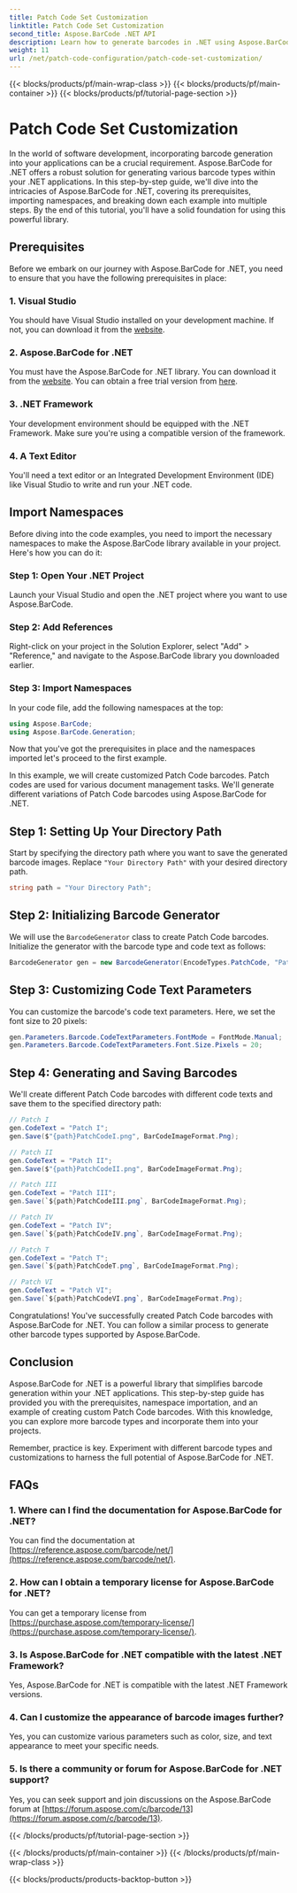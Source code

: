 ```yaml
---
title: Patch Code Set Customization
linktitle: Patch Code Set Customization
second_title: Aspose.BarCode .NET API
description: Learn how to generate barcodes in .NET using Aspose.BarCode. Customize and integrate barcodes into your applications effortlessly.
weight: 11
url: /net/patch-code-configuration/patch-code-set-customization/
---
```


{{< blocks/products/pf/main-wrap-class >}}
{{< blocks/products/pf/main-container >}}
{{< blocks/products/pf/tutorial-page-section >}}

# Patch Code Set Customization


In the world of software development, incorporating barcode generation into your applications can be a crucial requirement. Aspose.BarCode for .NET offers a robust solution for generating various barcode types within your .NET applications. In this step-by-step guide, we'll dive into the intricacies of Aspose.BarCode for .NET, covering its prerequisites, importing namespaces, and breaking down each example into multiple steps. By the end of this tutorial, you'll have a solid foundation for using this powerful library.

## Prerequisites

Before we embark on our journey with Aspose.BarCode for .NET, you need to ensure that you have the following prerequisites in place:

### 1. Visual Studio
You should have Visual Studio installed on your development machine. If not, you can download it from the [website](https://visualstudio.microsoft.com/).

### 2. Aspose.BarCode for .NET
You must have the Aspose.BarCode for .NET library. You can download it from the [website](https://releases.aspose.com/barcode/net/). You can obtain a free trial version from [here](https://releases.aspose.com/).

### 3. .NET Framework
Your development environment should be equipped with the .NET Framework. Make sure you're using a compatible version of the framework.

### 4. A Text Editor
You'll need a text editor or an Integrated Development Environment (IDE) like Visual Studio to write and run your .NET code.

## Import Namespaces

Before diving into the code examples, you need to import the necessary namespaces to make the Aspose.BarCode library available in your project. Here's how you can do it:

### Step 1: Open Your .NET Project
Launch your Visual Studio and open the .NET project where you want to use Aspose.BarCode.

### Step 2: Add References
Right-click on your project in the Solution Explorer, select "Add" > "Reference," and navigate to the Aspose.BarCode library you downloaded earlier.

### Step 3: Import Namespaces
In your code file, add the following namespaces at the top:

```csharp
using Aspose.BarCode;
using Aspose.BarCode.Generation;
```

Now that you've got the prerequisites in place and the namespaces imported let's proceed to the first example.

In this example, we will create customized Patch Code barcodes. Patch codes are used for various document management tasks. We'll generate different variations of Patch Code barcodes using Aspose.BarCode for .NET.

## Step 1: Setting Up Your Directory Path

Start by specifying the directory path where you want to save the generated barcode images. Replace `"Your Directory Path"` with your desired directory path.

```csharp
string path = "Your Directory Path";
```

## Step 2: Initializing Barcode Generator

We will use the `BarcodeGenerator` class to create Patch Code barcodes. Initialize the generator with the barcode type and code text as follows:

```csharp
BarcodeGenerator gen = new BarcodeGenerator(EncodeTypes.PatchCode, "Patch I");
```

## Step 3: Customizing Code Text Parameters

You can customize the barcode's code text parameters. Here, we set the font size to 20 pixels:

```csharp
gen.Parameters.Barcode.CodeTextParameters.FontMode = FontMode.Manual;
gen.Parameters.Barcode.CodeTextParameters.Font.Size.Pixels = 20;
```

## Step 4: Generating and Saving Barcodes

We'll create different Patch Code barcodes with different code texts and save them to the specified directory path:

```csharp
// Patch I
gen.CodeText = "Patch I";
gen.Save($"{path}PatchCodeI.png", BarCodeImageFormat.Png);

// Patch II
gen.CodeText = "Patch II";
gen.Save($"{path}PatchCodeII.png", BarCodeImageFormat.Png);

// Patch III
gen.CodeText = "Patch III";
gen.Save(`${path}PatchCodeIII.png`, BarCodeImageFormat.Png);

// Patch IV
gen.CodeText = "Patch IV";
gen.Save(`${path}PatchCodeIV.png`, BarCodeImageFormat.Png);

// Patch T
gen.CodeText = "Patch T";
gen.Save(`${path}PatchCodeT.png`, BarCodeImageFormat.Png);

// Patch VI
gen.CodeText = "Patch VI";
gen.Save(`${path}PatchCodeVI.png`, BarCodeImageFormat.Png);
```

Congratulations! You've successfully created Patch Code barcodes with Aspose.BarCode for .NET. You can follow a similar process to generate other barcode types supported by Aspose.BarCode.

## Conclusion

Aspose.BarCode for .NET is a powerful library that simplifies barcode generation within your .NET applications. This step-by-step guide has provided you with the prerequisites, namespace importation, and an example of creating custom Patch Code barcodes. With this knowledge, you can explore more barcode types and incorporate them into your projects.

Remember, practice is key. Experiment with different barcode types and customizations to harness the full potential of Aspose.BarCode for .NET.

## FAQs

### 1. Where can I find the documentation for Aspose.BarCode for .NET?
You can find the documentation at [https://reference.aspose.com/barcode/net/](https://reference.aspose.com/barcode/net/).

### 2. How can I obtain a temporary license for Aspose.BarCode for .NET?
You can get a temporary license from [https://purchase.aspose.com/temporary-license/](https://purchase.aspose.com/temporary-license/).

### 3. Is Aspose.BarCode for .NET compatible with the latest .NET Framework?
Yes, Aspose.BarCode for .NET is compatible with the latest .NET Framework versions.

### 4. Can I customize the appearance of barcode images further?
Yes, you can customize various parameters such as color, size, and text appearance to meet your specific needs.

### 5. Is there a community or forum for Aspose.BarCode for .NET support?
Yes, you can seek support and join discussions on the Aspose.BarCode forum at [https://forum.aspose.com/c/barcode/13](https://forum.aspose.com/c/barcode/13).

{{< /blocks/products/pf/tutorial-page-section >}}

{{< /blocks/products/pf/main-container >}}
{{< /blocks/products/pf/main-wrap-class >}}

{{< blocks/products/products-backtop-button >}}
